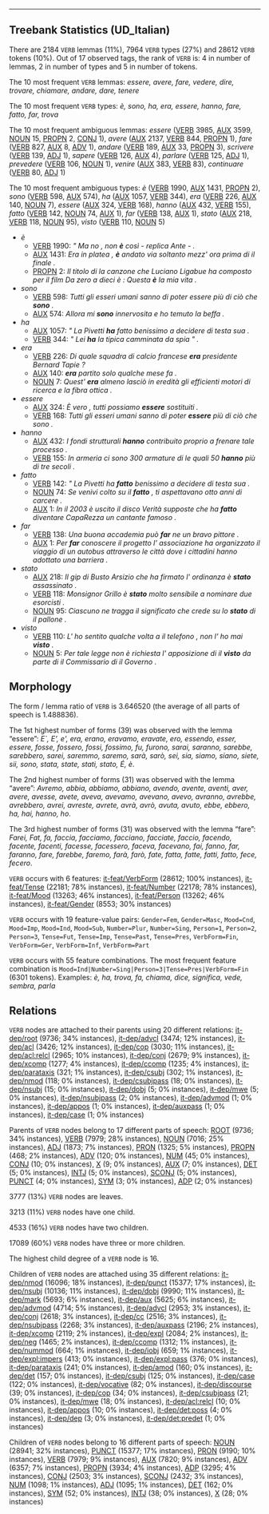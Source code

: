 

--------------------------------------------------------------------------------

## Treebank Statistics (UD_Italian)

There are 2184 `VERB` lemmas (11%), 7964 `VERB` types (27%) and 28612 `VERB` tokens (10%).
Out of 17 observed tags, the rank of `VERB` is: 4 in number of lemmas, 2 in number of types and 5 in number of tokens.

The 10 most frequent `VERB` lemmas: <em>essere, avere, fare, vedere, dire, trovare, chiamare, andare, dare, tenere</em>

The 10 most frequent `VERB` types:  <em>è, sono, ha, era, essere, hanno, fare, fatto, far, trova</em>

The 10 most frequent ambiguous lemmas: <em>essere</em> ([VERB]() 3985, [AUX]() 3599, [NOUN]() 15, [PROPN]() 2, [CONJ]() 1), <em>avere</em> ([AUX]() 2137, [VERB]() 844, [PROPN]() 1), <em>fare</em> ([VERB]() 827, [AUX]() 8, [ADV]() 1), <em>andare</em> ([VERB]() 189, [AUX]() 33, [PROPN]() 3), <em>scrivere</em> ([VERB]() 139, [ADJ]() 1), <em>sapere</em> ([VERB]() 126, [AUX]() 4), <em>parlare</em> ([VERB]() 125, [ADJ]() 1), <em>prevedere</em> ([VERB]() 106, [NOUN]() 1), <em>venire</em> ([AUX]() 383, [VERB]() 83), <em>continuare</em> ([VERB]() 80, [ADJ]() 1)

The 10 most frequent ambiguous types:  <em>è</em> ([VERB]() 1990, [AUX]() 1431, [PROPN]() 2), <em>sono</em> ([VERB]() 598, [AUX]() 574), <em>ha</em> ([AUX]() 1057, [VERB]() 344), <em>era</em> ([VERB]() 226, [AUX]() 140, [NOUN]() 7), <em>essere</em> ([AUX]() 324, [VERB]() 168), <em>hanno</em> ([AUX]() 432, [VERB]() 155), <em>fatto</em> ([VERB]() 142, [NOUN]() 74, [AUX]() 1), <em>far</em> ([VERB]() 138, [AUX]() 1), <em>stato</em> ([AUX]() 218, [VERB]() 118, [NOUN]() 95), <em>visto</em> ([VERB]() 110, [NOUN]() 5)


* <em>è</em>
  * [VERB]() 1990: <em>" Ma no , non <b>è</b> così - replica Ante - .</em>
  * [AUX]() 1431: <em>Era in platea , <b>è</b> andato via soltanto mezz' ora prima di il finale .</em>
  * [PROPN]() 2: <em>Il titolo di la canzone che Luciano Ligabue ha composto per il film Da zero a dieci è : Questa <b>è</b> la mia vita .</em>
* <em>sono</em>
  * [VERB]() 598: <em>Tutti gli esseri umani sanno di poter essere più di ciò che <b>sono</b> .</em>
  * [AUX]() 574: <em>Allora mi <b>sono</b> innervosita e ho temuto la beffa .</em>
* <em>ha</em>
  * [AUX]() 1057: <em>" La Pivetti <b>ha</b> fatto benissimo a decidere di testa sua .</em>
  * [VERB]() 344: <em>" Lei <b>ha</b> la tipica camminata da spia " .</em>
* <em>era</em>
  * [VERB]() 226: <em>Di quale squadra di calcio francese <b>era</b> presidente Bernard Tapie ?</em>
  * [AUX]() 140: <em><b>era</b> partito solo qualche mese fa .</em>
  * [NOUN]() 7: <em>Quest' <b>era</b> almeno lasciò in eredità gli efficienti motori di ricerca e la fibra ottica .</em>
* <em>essere</em>
  * [AUX]() 324: <em>È vero , tutti possiamo <b>essere</b> sostituiti .</em>
  * [VERB]() 168: <em>Tutti gli esseri umani sanno di poter <b>essere</b> più di ciò che sono .</em>
* <em>hanno</em>
  * [AUX]() 432: <em>I fondi strutturali <b>hanno</b> contribuito proprio a frenare tale processo .</em>
  * [VERB]() 155: <em>In armeria ci sono 300 armature di le quali 50 <b>hanno</b> più di tre secoli .</em>
* <em>fatto</em>
  * [VERB]() 142: <em>" La Pivetti ha <b>fatto</b> benissimo a decidere di testa sua .</em>
  * [NOUN]() 74: <em>Se venivi colto su il <b>fatto</b> , ti aspettavano otto anni di carcere .</em>
  * [AUX]() 1: <em>In il 2003 è uscito il disco Verità supposte che ha <b>fatto</b> diventare CapaRezza un cantante famoso .</em>
* <em>far</em>
  * [VERB]() 138: <em>Una buona accademia può <b>far</b> ne un bravo pittore .</em>
  * [AUX]() 1: <em>Per <b>far</b> conoscere il progetto l’ associazione ha organizzato il viaggio di un autobus attraverso le città dove i cittadini hanno adottato una barriera .</em>
* <em>stato</em>
  * [AUX]() 218: <em>Il gip di Busto Arsizio che ha firmato l' ordinanza è <b>stato</b> assassinato .</em>
  * [VERB]() 118: <em>Monsignor Grillo è <b>stato</b> molto sensibile a nominare due esorcisti .</em>
  * [NOUN]() 95: <em>Ciascuno ne tragga il significato che crede su lo <b>stato</b> di il pallone .</em>
* <em>visto</em>
  * [VERB]() 110: <em>L' ho sentito qualche volta a il telefono , non l' ho mai <b>visto</b> .</em>
  * [NOUN]() 5: <em>Per tale legge non è richiesta l' apposizione di il <b>visto</b> da parte di il Commissario di il Governo .</em>

## Morphology

The form / lemma ratio of `VERB` is 3.646520 (the average of all parts of speech is 1.488836).

The 1st highest number of forms (39) was observed with the lemma “essere”: <em>E`, E’, e', era, erano, eravamo, eravate, ero, essendo, esser, essere, fosse, fossero, fossi, fossimo, fu, furono, sarai, saranno, sarebbe, sarebbero, sarei, saremmo, saremo, sarà, sarò, sei, sia, siamo, siano, siete, sii, sono, stata, state, stati, stato, É, è</em>.

The 2nd highest number of forms (31) was observed with the lemma “avere”: <em>Avremo, abbia, abbiamo, abbiano, avendo, avente, aventi, aver, avere, avesse, avete, aveva, avevamo, avevano, avevo, avranno, avrebbe, avrebbero, avrei, avreste, avrete, avrà, avrò, avuta, avuto, ebbe, ebbero, ha, hai, hanno, ho</em>.

The 3rd highest number of forms (31) was observed with the lemma “fare”: <em>Farei, Fat, fa, faccia, facciamo, facciano, facciate, faccio, facendo, facente, facenti, facesse, facessero, faceva, facevano, fai, fanno, far, faranno, fare, farebbe, faremo, farà, farò, fate, fatta, fatte, fatti, fatto, fece, fecero</em>.

`VERB` occurs with 6 features: [it-feat/VerbForm]() (28612; 100% instances), [it-feat/Tense]() (22181; 78% instances), [it-feat/Number]() (22178; 78% instances), [it-feat/Mood]() (13263; 46% instances), [it-feat/Person]() (13262; 46% instances), [it-feat/Gender]() (8553; 30% instances)

`VERB` occurs with 19 feature-value pairs: `Gender=Fem`, `Gender=Masc`, `Mood=Cnd`, `Mood=Imp`, `Mood=Ind`, `Mood=Sub`, `Number=Plur`, `Number=Sing`, `Person=1`, `Person=2`, `Person=3`, `Tense=Fut`, `Tense=Imp`, `Tense=Past`, `Tense=Pres`, `VerbForm=Fin`, `VerbForm=Ger`, `VerbForm=Inf`, `VerbForm=Part`

`VERB` occurs with 55 feature combinations.
The most frequent feature combination is `Mood=Ind|Number=Sing|Person=3|Tense=Pres|VerbForm=Fin` (6301 tokens).
Examples: <em>è, ha, trova, fa, chiama, dice, significa, vede, sembra, parla</em>


## Relations

`VERB` nodes are attached to their parents using 20 different relations: [it-dep/root]() (9736; 34% instances), [it-dep/advcl]() (3474; 12% instances), [it-dep/acl]() (3426; 12% instances), [it-dep/cop]() (3030; 11% instances), [it-dep/acl:relcl]() (2965; 10% instances), [it-dep/conj]() (2679; 9% instances), [it-dep/xcomp]() (1277; 4% instances), [it-dep/ccomp]() (1235; 4% instances), [it-dep/parataxis]() (321; 1% instances), [it-dep/csubj]() (302; 1% instances), [it-dep/nmod]() (118; 0% instances), [it-dep/csubjpass]() (18; 0% instances), [it-dep/nsubj]() (15; 0% instances), [it-dep/dobj]() (5; 0% instances), [it-dep/mwe]() (5; 0% instances), [it-dep/nsubjpass]() (2; 0% instances), [it-dep/advmod]() (1; 0% instances), [it-dep/appos]() (1; 0% instances), [it-dep/auxpass]() (1; 0% instances), [it-dep/case]() (1; 0% instances)

Parents of `VERB` nodes belong to 17 different parts of speech: [ROOT]() (9736; 34% instances), [VERB]() (7979; 28% instances), [NOUN]() (7016; 25% instances), [ADJ]() (1873; 7% instances), [PRON]() (1325; 5% instances), [PROPN]() (468; 2% instances), [ADV]() (120; 0% instances), [NUM]() (45; 0% instances), [CONJ]() (10; 0% instances), [X]() (9; 0% instances), [AUX]() (7; 0% instances), [DET]() (5; 0% instances), [INTJ]() (5; 0% instances), [SCONJ]() (5; 0% instances), [PUNCT]() (4; 0% instances), [SYM]() (3; 0% instances), [ADP]() (2; 0% instances)

3777 (13%) `VERB` nodes are leaves.

3213 (11%) `VERB` nodes have one child.

4533 (16%) `VERB` nodes have two children.

17089 (60%) `VERB` nodes have three or more children.

The highest child degree of a `VERB` node is 16.

Children of `VERB` nodes are attached using 35 different relations: [it-dep/nmod]() (16096; 18% instances), [it-dep/punct]() (15377; 17% instances), [it-dep/nsubj]() (10136; 11% instances), [it-dep/dobj]() (9990; 11% instances), [it-dep/mark]() (5693; 6% instances), [it-dep/aux]() (5625; 6% instances), [it-dep/advmod]() (4714; 5% instances), [it-dep/advcl]() (2953; 3% instances), [it-dep/conj]() (2618; 3% instances), [it-dep/cc]() (2516; 3% instances), [it-dep/nsubjpass]() (2268; 3% instances), [it-dep/auxpass]() (2196; 2% instances), [it-dep/xcomp]() (2119; 2% instances), [it-dep/expl]() (2084; 2% instances), [it-dep/neg]() (1465; 2% instances), [it-dep/ccomp]() (1312; 1% instances), [it-dep/nummod]() (664; 1% instances), [it-dep/iobj]() (659; 1% instances), [it-dep/expl:impers]() (413; 0% instances), [it-dep/expl:pass]() (376; 0% instances), [it-dep/parataxis]() (241; 0% instances), [it-dep/amod]() (160; 0% instances), [it-dep/det]() (157; 0% instances), [it-dep/csubj]() (125; 0% instances), [it-dep/case]() (122; 0% instances), [it-dep/vocative]() (82; 0% instances), [it-dep/discourse]() (39; 0% instances), [it-dep/cop]() (34; 0% instances), [it-dep/csubjpass]() (21; 0% instances), [it-dep/mwe]() (18; 0% instances), [it-dep/acl:relcl]() (10; 0% instances), [it-dep/appos]() (10; 0% instances), [it-dep/det:poss]() (4; 0% instances), [it-dep/dep]() (3; 0% instances), [it-dep/det:predet]() (1; 0% instances)

Children of `VERB` nodes belong to 16 different parts of speech: [NOUN]() (28941; 32% instances), [PUNCT]() (15377; 17% instances), [PRON]() (9190; 10% instances), [VERB]() (7979; 9% instances), [AUX]() (7820; 9% instances), [ADV]() (6357; 7% instances), [PROPN]() (3934; 4% instances), [ADP]() (3295; 4% instances), [CONJ]() (2503; 3% instances), [SCONJ]() (2432; 3% instances), [NUM]() (1098; 1% instances), [ADJ]() (1095; 1% instances), [DET]() (162; 0% instances), [SYM]() (52; 0% instances), [INTJ]() (38; 0% instances), [X]() (28; 0% instances)

